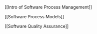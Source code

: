 [[Intro of Software Process Management]]

[[Software Process Models]]

[[Software Quality Assurance]]